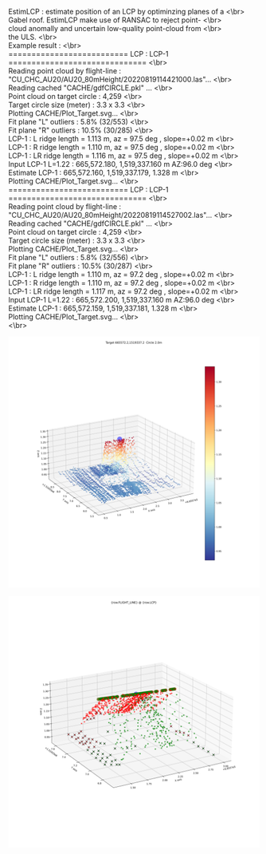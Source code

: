  EstimLCP : estimate position of an LCP by optiminzing planes of a <\br>   
              Gabel roof. EstimLCP make use of RANSAC to reject point- <\br>    
              cloud anomally and uncertain low-quality point-cloud from <\br>    
              the ULS. <\br>  
Example result : <\br>                
========================== LCP : LCP-1 ============================== <\br>  
Reading point cloud by flight-line : "CU_CHC_AU20/AU20_80mHeight/20220819114421000.las"...  <\br>  
Reading cached "CACHE/gdfCIRCLE.pkl" ... <\br>  
Point cloud on target circle : 4,259  <\br>  
Target circle size (meter) : 3.3 x 3.3  <\br>  
Plotting CACHE/Plot_Target.svg... <\br>  
Fit plane "L" outliers : 5.8% (32/553) <\br>  
Fit plane "R" outliers : 10.5% (30/285) <\br>  
LCP-1 : L  ridge length = 1.113 m,  az = 97.5 deg , slope=+0.02 m <\br>  
LCP-1 : R  ridge length = 1.110 m,  az = 97.5 deg , slope=+0.02 m <\br>  
LCP-1 : LR ridge length = 1.116 m,  az = 97.5 deg , slope=+0.02 m <\br>  
Input LCP-1  L=1.22 : 665,572.180, 1,519,337.160 m  AZ:96.0 deg <\br>  
Estimate LCP-1 :      665,572.160, 1,519,337.179, 1.328 m <\br>  
Plotting CACHE/Plot_Target.svg... <\br>  
========================== LCP : LCP-1 ============================== <\br>  
Reading point cloud by flight-line : "CU_CHC_AU20/AU20_80mHeight/20220819114527002.las"...  <\br>  
Reading cached "CACHE/gdfCIRCLE.pkl" ... <\br>  
Point cloud on target circle : 4,259  <\br>  
Target circle size (meter) : 3.3 x 3.3  <\br>  
Plotting CACHE/Plot_Target.svg... <\br>  
Fit plane "L" outliers : 5.8% (32/556) <\br>  
Fit plane "R" outliers : 10.5% (30/287) <\br>  
LCP-1 : L  ridge length = 1.110 m,  az = 97.2 deg , slope=+0.02 m <\br>  
LCP-1 : R  ridge length = 1.110 m,  az = 97.2 deg , slope=+0.02 m <\br>  
LCP-1 : LR ridge length = 1.117 m,  az = 97.2 deg , slope=+0.02 m <\br>  
Input LCP-1  L=1.22 : 665,572.200, 1,519,337.160 m  AZ:96.0 deg <\br>  
Estimate LCP-1 :      665,572.159, 1,519,337.181, 1.328 m <\br>  
Plotting CACHE/Plot_Target.svg... <\br>  
 <\br>  

![LCP Color by Height](https://github.com/phisan-chula/UAV_Research/blob/main/LidarTarget_LCP/Plot_Target_Hgt.svg)

![LCP fitted by two planes](https://github.com/phisan-chula/UAV_Research/blob/main/LidarTarget_LCP/Plot_Target_Fit.svg)

